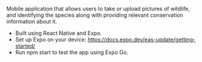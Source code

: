 Mobile application that allows users to take or upload pictures of wildlife, and identifying the species along with providing relevant conservation information about it.

* Built using React Native and Expo.
* Set up Expo on your device: https://docs.expo.dev/eas-update/getting-started/
* Run npm start to test the app using Expo Go.
